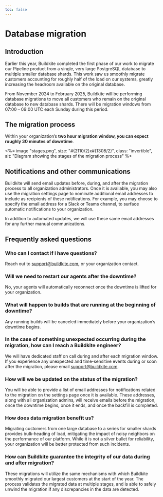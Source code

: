 ```yaml
---
toc: false
---
```


# Database migration

## Introduction

Earlier this year, Buildkite completed the first phase of our work to migrate our Pipeline product from a single, very large PostgreSQL database to multiple smaller database shards. This work saw us smoothly migrate customers accounting for roughly half of the load on our systems, greatly increasing the headroom available on the original database.

From November 2024 to February 2025, Buildkite will be performing database migrations to move all customers who remain on the original database to new database shards. There will be migration windows from 07:00 – 09:00 UTC each Sunday during this period.

## The migration process

Within your organization’s **two hour migration window, you can expect roughly 30 minutes of downtime**.

<%= image "stages.png", size: "#{2110/2}x#{1308/2}", class: "invertible", alt: "Diagram showing the stages of the migration process" %>

## Notifications and other communications

Buildkite will send email updates before, during, and after the migration process to all organization administrators. Once it is available, you may also use the migration settings page to nominate additional email addresses to include as recipients of these notifications. For example, you may choose to specify the email address for a Slack or Teams channel, to surface automatic notifications to your organization.

In addition to automated updates, we will use these same email addresses for any further manual communications.

## Frequently asked questions

### Who can I contact if I have questions?
Reach out to support@buildkite.com, or your organization contact.

### Will we need to restart our agents after the downtime?
No, your agents will automatically reconnect once the downtime is lifted for your organization.

### What will happen to builds that are running at the beginning of downtime?
Any running builds will be canceled immediately before your organization’s downtime begins.

### In the case of something unexpected occurring during the migration, how can I reach a Buildkite engineer?
We will have dedicated staff on call during and after each migration window. If you experience any unexpected and time-sensitive events during or soon after the migration, please email support@buildkite.com.

### How will we be updated on the status of the migration?
You will be able to provide a list of email addresses for notifications related to the migration on the settings page once it is available. These addresses, along with all organization admins, will receive emails before the migration, once the downtime begins, once it ends, and once the backfill is completed.

### How does data migration benefit us?
Migrating customers from one large database to a series for smaller shards provides bulk-heading of load, mitigating the impact of noisy neighbors on the performance of our platform. While it is not a silver bullet for reliability, your organization will be better protected from such incidents.

### How can Buildkite guarantee the integrity of our data during and after migration?
These migrations will utilize the same mechanisms with which Buildkite smoothly migrated our largest customers at the start of the year. The process validates the migrated data at multiple stages, and is able to safely unwind the migration if any discrepancies in the data are detected.
